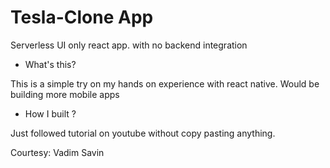 # Tesla-Clone App
Serverless UI only react app. with no backend integration

* What's this?

 This is a simple try on my hands on experience with react native. Would be building more mobile apps 
 
 * How I built ?
 
Just followed tutorial on youtube without copy pasting anything.

Courtesy: 
Vadim Savin
